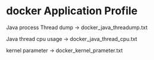 # docker Application Profile

Java process Thread dump -> docker_java_threadump.txt

Java thread cpu usage -> docker_java_thread_cpu.txt 	

kernel parameter -> docker_kernel_prameter.txt 	
